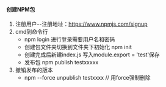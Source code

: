 #### 创建NPM包
1. 注册用户--注册地址：https://www.npmjs.com/signup
2. cmd到命令行
    - npm login 进行登录需要用户名和密码
    - 创建包文件夹切换到文件夹下初始化 npm init
    - 创建完成后新建index.js 写入module.export = 'test'保存
    - 发布包 npm publish testxxxxx
3. 撤销发布的版本
    - npm --force unpublish testxxxx // 用force强制删除